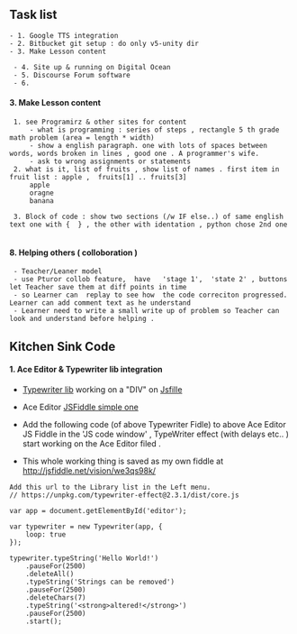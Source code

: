 

## Task list 
```
- 1. Google TTS integration
- 2. Bitbucket git setup : do only v5-unity dir
- 3. Make Lesson content
   
 - 4. Site up & running on Digital Ocean
 - 5. Discourse Forum software
 - 6. 

```
#### 3. Make Lesson content
```
 1. see Programirz & other sites for content
     - what is programming : series of steps , rectangle 5 th grade math problem (area = length * width)
     - show a english paragraph. one with lots of spaces between words, words broken in lines , good one . A programmer's wife.
     - ask to wrong assignments or statements 
 2. what is it, list of fruits , show list of names . first item in fruit list : apple ,  fruits[1] .. fruits[3]
     apple
     oragne
     banana
     
 3. Block of code : show two sections (/w IF else..) of same english text one with {  } , the other with identation , python chose 2nd one
     
```

#### 8. Helping others ( colloboration )
```
 - Teacher/Leaner model 
 - use Pturor collob feature,  have   'stage 1',  'state 2' , buttons let Teacher save them at diff points in time
 - so Learner can  replay to see how  the code correciton progressed. Learner can add comment text as he understand 
 - Learner need to write a small write up of problem so Teacher can look and understand before helping .
```


## Kitchen Sink Code

#### 1. Ace Editor & Typewriter lib integration 

- [Typewriter lib](https://safi.me.uk/typewriterjs/) working on a "DIV" on [Jsfille](https://jsfiddle.net/mv612vrf/1702/?utm_source=website&utm_medium=embed&utm_campaign=mv612vrf)
- Ace Editor [JSFiddle simple one](http://jsfiddle.net/Yzj6G/)

- Add the following code (of above Typewriter Fidle) to above Ace Editor JS Fiddle in the 'JS code window' , TypeWriter effect (with delays etc.. ) start working on the Ace Editor filed .
- This whole working thing is saved as my own fiddle at http://jsfiddle.net/vision/we3qs98k/
```
Add this url to the Library list in the Left menu.
// https://unpkg.com/typewriter-effect@2.3.1/dist/core.js

var app = document.getElementById('editor');

var typewriter = new Typewriter(app, {
    loop: true
});

typewriter.typeString('Hello World!')
    .pauseFor(2500)
    .deleteAll()
    .typeString('Strings can be removed')
    .pauseFor(2500)
    .deleteChars(7)
    .typeString('<strong>altered!</strong>')
    .pauseFor(2500)
    .start();
```
